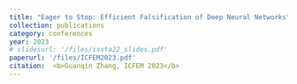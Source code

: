 ```yaml
---
title: "Eager to Stop: Efficient Falsification of Deep Neural Networks"
collection: publications
category: conferences
year: 2023
# slidesurl: '/files/issta22_slides.pdf'
paperurl: '/files/ICFEM2023.pdf'
citation:  <b>Guanqin Zhang, ICFEM 2023</b>
---
```

